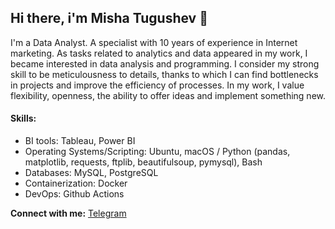 ## Hi there, i'm Misha Tugushev 👋

I'm a Data Analyst. A specialist with 10 years of experience in Internet marketing. As tasks related to analytics and data appeared in my work, I became interested in data analysis and programming. I consider my strong skill to be meticulousness to details, thanks to which I can find bottlenecks in projects and improve the efficiency of processes. In my work, I value flexibility, openness, the ability to offer ideas and implement something new.

#### Skills:
* BI tools: Tableau, Power BI
* Operating Systems/Scripting: Ubuntu, macOS / Python (pandas, matplotlib, requests, ftplib, beautifulsoup, pymysql), Bash
* Databases: MySQL, PostgreSQL
* Containerization: Docker
* DevOps: Github Actions

**Connect with me:**
[Telegram](https://t.me/misha_tgshv)
